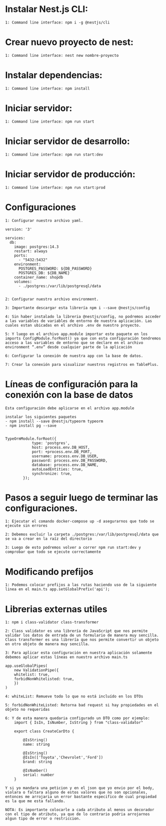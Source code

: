 # Instalar Nest.js CLI: 
    1: Command line interface: npm i -g @nestjs/cli

# Crear nuevo proyecto de nest: 
    1: Command line interface: nest new nombre-proyecto

# Instalar dependencias: 
    1: Command line interface: npm install

# Iniciar servidor: 
    1: Command line interface: npm run start

# Iniciar servidor de desarrollo: 
    1: Command line interface: npm run start:dev

# Iniciar servidor de producción: 
    1: Command line interface: npm run start:prod

# Configuraciones

    1: Configurar nuestro archivo yaml.

    version: '3'

    services:
      db:
        image: postgres:14.3
        restart: always
        ports:
          - "5432:5432"
        environment:
          POSTGRES_PASSWORD: ${DB_PASSWORD}
          POSTGRES_DB: ${DB_NAME}
        container_name: shopdb
        volumes:
          - ./postgres:/var/lib/postgresql/data


    2: Configurar nuestro archivo environment.
    
    3: Importante descargar esta librería npm i --save @nestjs/config
    
    4: Sin haber instalado la libreria @nestjs/config, no podremos acceder a las variables de variables de entorno de nuestra aplicación. Las cuales estan ubicadas en el archivo .env de nuestro proyecto.
    
    5: Y luego en el archivo app.module importar este paquete en los imports ConfigModule.forRoot() ya que con esta configuración tendremos acceso a las variables de entorno que se declare en el archivo environment “.env” desde cualquier parte de la aplicación
    
    6: Configurar la conexión de nuestra app con la base de datos.
    
    7: Crear la conexión para visualizar nuestros registros en TablePlus.

# Líneas de configuración para la conexión con la base de datos
    Esta configuración debe aplicarse en el archivo app.module

    instalar los siguientes paquetes
    - npm install --save @nestjs/typeorm typeorm 
    - npm install pg --save


    TypeOrmModule.forRoot({
                type: 'postgres',
                host: process.env.DB_HOST,
                port: +process.env.DB_PORT,
                username: process.env.DB_USER,
                password: process.env.DB_PASSWORD,
                database: process.env.DB_NAME,
                autoLoadEntities: true,
                synchronize: true,
            });

# Pasos a seguir luego de terminar las configuraciones.
    
    1: Ejecutar el comando docker-compose up -d asegurarnos que todo se ejecute sin errores
    
    2: Debemos excluir la carpeta ./postgres:/var/lib/postgresql/data que se va a crear en la raíz del directorio
    
    3: Luego de esto podremos volver a correr npm run start:dev y comprobar que todo se ejecute correctamente

# Modificando prefijos
    1: Podemos colocar prefijos a las rutas haciendo uso de la siguiente linea en el main.ts app.setGlobalPrefix('api'); 

# Librerias externas utiles
    1: npm i class-validator class-transformer
    
    2: Class validator es una librería de JavaScript que nos permite validar los datos de entrada de un formulario de manera muy sencilla. Class transformer es una librería que nos permite convertir un objeto en otro objeto de manera muy sencilla.
    
    3: Para aplicar esta configuración en nuestra aplicación solamente debemos aplicar estas líneas en nuestro archivo main.ts
    
    app.useGlobalPipes(
        new ValidationPipe({
        whitelist: true,
        forbidNonWhitelisted: true,
        })
    )
    
    4: whiteList: Remueve todo lo que no está incluído en los DTOs
    
    5: forbidNonWhiteListed: Retorna bad request si hay propiedades en el objeto no requeridas

    6: Y de esta manera quedaria configurado un DTO como por ejemplo:
        import { IsIn, IsNumber, IsString } from "class-validator"

        export class CreateCarDto {

            @IsString()
            name: string

            @IsString()
            @IsIn(['Toyota','Chevrolet','Ford'])
            brand: string
            
            @IsNumber()
            serial: number
        }

    Y si yo mandara una peticion y en el json que yo envio por el body, violara o faltara alguno de estos valores que no son opcionales, entonces me arrojaria un error bastante especifico de cual propiedad es la que me esta fallando.

    NOTA: Es importante colocarle a cada atributo al menos un decorador con el tipo de atributo, ya que de lo contrario podria arrojarnos algun tipo de error o restriccion.

    
